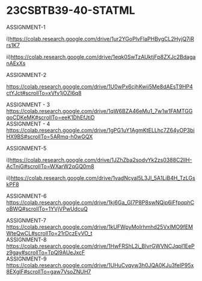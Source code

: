 # 23CSBTB39-40-STATML
ASSIGNMENT-1

i)https://colab.research.google.com/drive/1ur2YGoPlvFlaPHBygCL2HyjQ7iRrs1K7

ii)https://colab.research.google.com/drive/1eqk0SwTzAUktjFp8ZXJc2BdaganAExXs

ASSIGNMENT-2

https://colab.research.google.com/drive/1U0wPx6cjhKwii5Me8dAEsT9HP4ctYJct#scrollTo=xVfv1jOZl6q8

ASSIGNMENT - 3  
https://colab.research.google.com/drive/1qW6BZA46eMu1_7w1w1FAMTGGqoCDKeMK#scrollTo=eeK1DhEfJtiD  
ASSIGNMENT - 4   
https://colab.research.google.com/drive/1gPG1uY1AgmKtELLhc7Z64yOP3biHX9BS#scrollTo=5ARmq-h0wGQX  

ASSIGNMENT-5

i)https://colab.research.google.com/drive/1JZhZba2sodvYk2zs0388C2llH-AcTnjG#scrollTo=WXarW2qGQ0m8

ii)https://colab.research.google.com/drive/1vadNcyal5L3Jl_5A1LiB4H_TzLGskPF8

ASSIGNMENT-6
https://colab.research.google.com/drive/1kj6Ga_GI7P8P8swNQjp6iFfpqphCoBWQ#scrollTo=1YVjVPwUdcuQ

ASSIGNMENT-7
https://colab.research.google.com/drive/1kUFWpyMoIrhmhd25VxIMO9fEMWteQwCL#scrollTo=21rDczEyVO_t     
ASSIGNMENT-8   
https://colab.research.google.com/drive/1HwFRShL2i_BIvrGWVNCJqpI1EePz9gay#scrollTo=TpQl9AUeJxcF   
ASSIGNMENT-9  
https://colab.research.google.com/drive/1UHuCvqyw3h0JQA0KJu3feIP95x8EXglF#scrollTo=gaw7VsoZNUH7


